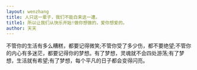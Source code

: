 ```yaml
---
layout: wenzhang
title: 人只这一辈子，我们不能白来这一遭。
title1: 所以让我们从快乐开始!做你想做的，爱你想爱的。
author: 天天
---
```

不管你的生活有多么糟糕，都要记得微笑;不管你受了多少伤，都不要绝望;不管你的内心有多迷茫，都要记得你的梦想。有了梦想，灵魂就不会四处游荡;有了梦想，生活就有希望;有了梦想，每个平凡的日子都会变得闪亮。